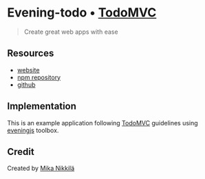 # Evening-todo • [TodoMVC](http://todomvc.com)

> Create great web apps with ease


## Resources

- [website](http://eveningjs.org)
- [npm repository](https://www.npmjs.com/package/evening)
- [github](https://github.com/mjnikkila/evening)

## Implementation

This is an example application following [TodoMVC](https://github.com/tastejs/todomvc/blob/master/app-spec.md) guidelines using [eveningjs](http://eveningjs.org) toolbox.



## Credit

Created by [Mika Nikkilä](https://nikkila.me)
